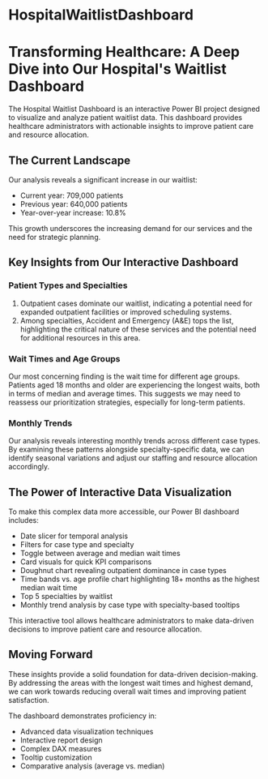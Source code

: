 # HospitalWaitlistDashboard

# Transforming Healthcare: A Deep Dive into Our Hospital's Waitlist Dashboard

The Hospital Waitlist Dashboard is an interactive Power BI project designed to visualize and analyze patient waitlist data. This dashboard provides healthcare administrators with actionable insights to improve patient care and resource allocation.

## The Current Landscape

Our analysis reveals a significant increase in our waitlist:
- Current year: 709,000 patients
- Previous year: 640,000 patients
- Year-over-year increase: 10.8%

This growth underscores the increasing demand for our services and the need for strategic planning.

## Key Insights from Our Interactive Dashboard

### Patient Types and Specialties

1. Outpatient cases dominate our waitlist, indicating a potential need for expanded outpatient facilities or improved scheduling systems.
2. Among specialties, Accident and Emergency (A&E) tops the list, highlighting the critical nature of these services and the potential need for additional resources in this area.

### Wait Times and Age Groups

Our most concerning finding is the wait time for different age groups. Patients aged 18 months and older are experiencing the longest waits, both in terms of median and average times. This suggests we may need to reassess our prioritization strategies, especially for long-term patients.

### Monthly Trends

Our analysis reveals interesting monthly trends across different case types. By examining these patterns alongside specialty-specific data, we can identify seasonal variations and adjust our staffing and resource allocation accordingly.

## The Power of Interactive Data Visualization

To make this complex data more accessible, our Power BI dashboard includes:

- Date slicer for temporal analysis
- Filters for case type and specialty
- Toggle between average and median wait times
- Card visuals for quick KPI comparisons
- Doughnut chart revealing outpatient dominance in case types
- Time bands vs. age profile chart highlighting 18+ months as the highest median wait time
- Top 5 specialties by waitlist
- Monthly trend analysis by case type with specialty-based tooltips

This interactive tool allows healthcare administrators to make data-driven decisions to improve patient care and resource allocation.

## Moving Forward

These insights provide a solid foundation for data-driven decision-making. By addressing the areas with the longest wait times and highest demand, we can work towards reducing overall wait times and improving patient satisfaction.

The dashboard demonstrates proficiency in:
- Advanced data visualization techniques
- Interactive report design
- Complex DAX measures
- Tooltip customization
- Comparative analysis (average vs. median)

